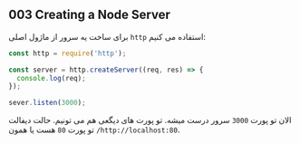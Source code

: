 ## 003 Creating a Node Server
برای ساخت یه سرور از ماژول اصلی `http` استفاده می کنیم:
```js
const http = require('http');

const server = http.createServer((req, res) => {
  console.log(req);
});

sever.listen(3000);
```
الان تو پورت `3000` سرور درست میشه. تو پورت های دیگعی هم می تونیم. حالت دیفالت تو پورت `80` هست یا همون `/http://localhost:80`.
